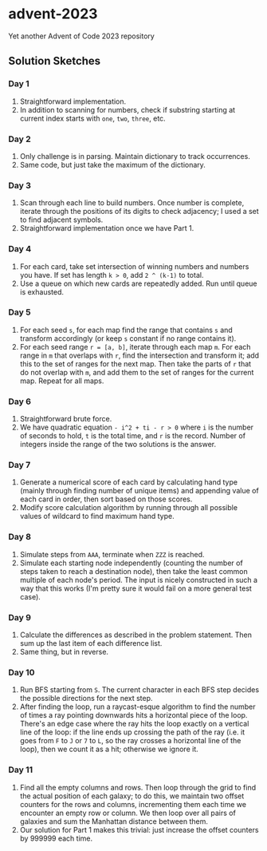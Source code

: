# advent-2023
Yet another Advent of Code 2023 repository

## Solution Sketches
### Day 1
1. Straightforward implementation.
2. In addition to scanning for numbers, check if substring starting at current index starts with `one`, `two`, `three`, etc.

### Day 2
1. Only challenge is in parsing. Maintain dictionary to track occurrences.
2. Same code, but just take the maximum of the dictionary.

### Day 3
1. Scan through each line to build numbers. Once number is complete, iterate through the positions of its digits to check adjacency; I used a set to find adjacent symbols.
2. Straightforward implementation once we have Part 1.

### Day 4
1. For each card, take set intersection of winning numbers and numbers you have. If set has length `k > 0`, add `2 ^ (k-1)` to total.
2. Use a queue on which new cards are repeatedly added. Run until queue is exhausted.

### Day 5
1. For each seed `s`, for each map find the range that contains `s` and transform accordingly (or keep `s` constant if no range contains it).
2. For each seed range `r = [a, b]`, iterate through each map `m`. For each range in `m` that overlaps with `r`, find the intersection and transform it; add this to the set of ranges for the next map. Then take the parts of `r` that do not overlap with `m`, and add them to the set of ranges for the current map. Repeat for all maps.

### Day 6
1. Straightforward brute force.
2. We have quadratic equation `- i^2 + ti - r > 0` where `i` is the number of seconds to hold, `t` is the total time, and `r` is the record. Number of integers inside the range of the two solutions is the answer.

### Day 7
1. Generate a numerical score of each card by calculating hand type (mainly through finding number of unique items) and appending value of each card in order, then sort based on those scores.
2. Modify score calculation algorithm by running through all possible values of wildcard to find maximum hand type.

### Day 8
1. Simulate steps from `AAA`, terminate when `ZZZ` is reached.
2. Simulate each starting node independently (counting the number of steps taken to reach a destination node), then take the least common multiple of each node's period. The input is nicely constructed in such a way that this works (I'm pretty sure it would fail on a more general test case).

### Day 9
1. Calculate the differences as described in the problem statement. Then sum up the last item of each difference list.
2. Same thing, but in reverse.

### Day 10
1. Run BFS starting from `S`. The current character in each BFS step decides the possible directions for the next step.
2. After finding the loop, run a raycast-esque algorithm to find the number of times a ray pointing downwards hits a horizontal piece of the loop. There's an edge case where the ray hits the loop exactly on a vertical line of the loop: if the line ends up crossing the path of the ray (i.e. it goes from `F` to `J` or `7` to `L`, so the ray crosses a horizontal line of the loop), then we count it as a hit; otherwise we ignore it.

### Day 11
1. Find all the empty columns and rows. Then loop through the grid to find the actual position of each galaxy; to do this, we maintain two offset counters for the rows and columns, incrementing them each time we encounter an empty row or column. We then loop over all pairs of galaxies and sum the Manhattan distance between them.
2. Our solution for Part 1 makes this trivial: just increase the offset counters by 999999 each time.